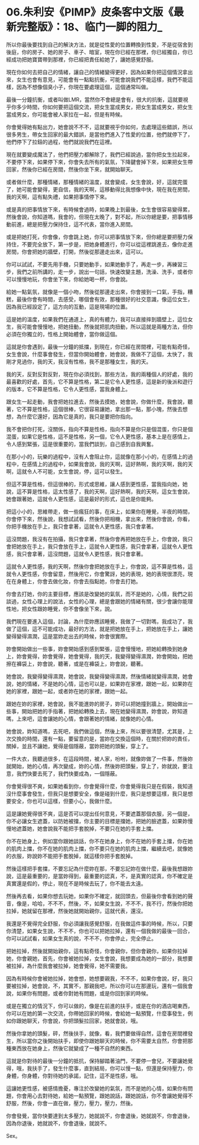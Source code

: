# 06.朱利安《PIMP》皮条客中文版《最新完整版》：18、临门一脚的阻力_

所以你最後要找到自己的解決方法，就是從性愛的位置轉換到性愛，不是從宿舍到後庭，你的房子、她的房子、車子、暗室，現在你已經在那裡，你已經獨自，你已經成功把她寶寶帶到那裡，你已經把責任給她了，讓她感覺舒服。

現在你如何去把自己的情緒，讓自己的情緒變得更好，因為如果你把這個情況拿出來，女生也會有意見，可能會有一點點抗衡，可能會說我們不能這樣，我們不能這樣，因為不想像個臭小子，你現在要處理這個，這個通常叫做。

最後一分鐘抗衡，或者叫做LMR，當然你不會總是會有，很大的抗衡，這就要視乎你多少時間，你如何要把這個交流，把女生當成男女，把女生當成男女，把女生當成男女，你可能會被人家拉在一起，但是有時候。

你會覺得她有點出力，她會說不不不，這就要視乎你如何，去處理這些錯誤，所以很多男生，帶女生回家的最大錯誤，是當他們進入了性愛的位置，他們就停下了，他們停下了拉鈕的過程，他們就說我們在這裡。

現在就要變成魔法了，他們把壓力都解除了，我們已經說過，當你把女生拉起來，不要停下來，如果停下來，你會失去所有的氣氛，下降鍵會掉下來，如果把女生帶回家，然後你已經在房間，然後你坐下來，就開始聊天。

或者做什麼，那種情緒，那種情緒的溫度，就會變成，女生會說，好，這就完蛋了，她可能會變得，更自信，我的天啊，這移動得比我想像中快，現在我在房間，我的天啊，這有點失禮，如果把事情停下來。

或是真的把事情放下來，有時候會過時，如果晚上到最後，女生會很容易變得累，然後會說，你知道嗎，我會的，但現在太晚了，對不起，所以你總是要，把事情移動前進，總是把壓力保持住，這不代表，當你進入房間。

或是把她打死，你會像，你會跳上她，你可以把事情放下來，但你總是要把壓力保持住，不要完全放下，第一步是，把她身體進行，你可以從這裡跳進去，像你走進房間，你會把她的牆壁，打開，然後從那邊走出來，這可以。

你可以試試，不要先用手機，只要她動手，如果她動手了，再走一步，再練習三步，我們之前所講的，走一步，說出一句話，快速改變主題，洗澡、洗手，或者你可以慢慢地玩，你會坐下來，你給她喝一杯，你會說。

給她一點氣氛，就像是一個小吻，然後從那邊走出來，你會接到一口氣，手指，糟糕，最後你會有時間，去感受，哪個會有效，那種很好的社交意識，像這位女生，因為我已經設定了，這方向的互動，這是現場的位置。

這是她的溫度，如果我們在通道上，真的有體力，我可以直接摔到牆壁上，這位女生，我可能會慢慢地，把她扭動，然後就把肌肉扭動，所以這就是兩種方法，但你必須在你獨立的，性格上開始體會，當你做這個。

這就是你會遇到，最後一分鐘的抵擋，到現在，你已經在房間裡，可能有點奇怪，女生會說，什麼事會發生，但當你開始體會，她會說，我做不了這個，太快了，我剛才見過你，我的天，我沒有性格，我不是那種女生，我的天。

我的天，反對反對反對，現在你必須找到，那些方法，我的兩種個人的好處，我的最喜歡的好處，首先，它不算是性格，第二是它令人更性感，這是新的後派和遊行的版本，它不算是性格，它令人更性感，當我身體上。

跟女生一起走動，我會把她拉進去，然後去摸她，她會說，你做什麼，我會說，聽著，它不算是性格，這個很棒，它很容易讓她，拿出那一點，那小塊，然後去想想，為什麼它還好，因為它是真的，我只是要把你指向。

我不會把你打死，沒關係，指向不算是性格，指向不算是你只是個混蛋，你只是個混蛋，如果它是性格，這不是性格，另一個，它令人更性感，基本上是在感情上，令人感到緊張，這是很重要的，當我們談到，自己感到自我興奮。

在那小小的，玩樂的過程中，沒有人會阻止你，這就像在那小小的，在感情上的過程中，在感情上的過程中，如果我會說，我的天啊，這好熱啊，我的天啊，我的天啊，這就令人不可能，女生會說，停，這可以發生。

但這不算是性格，但這很棒的，形式或思維，讓人感到更性感，當我指向她，她說，這不算是性格，這太性感了，我的天啊，這好熱啊，我的天啊，這女生會說，她會跟著她，這就令人更性感，這是最好的形式，這也是你能夠。

把這小小的，思維帶走，做一些瘋狂的事，在床上，如果你在睡覺，半夜的時間，你會停下來，然後說，我想試試看，然後你把相機，拿出來，然後你會說，你看，你把手機放在手上，我只會拿著，這就令人更性感，我只會拿著。

這沒問題，我沒有在拍攝，我只會拿著，然後你會再把她放在手上，你會說，我只會把她放在手上，我只會放在手上，這就令人更性感，我只會拿著，這就令人更性感，我只會拿著，這沒問題，這就令人更性感，我只會拿著。

這就令人更性感，我的天啊，然後你會把她放在手上，你會說，這不算是性格，這就令人更性感，你會留意，然後用它，你會驚訝，她的表現，她的表現很漂亮，現在在身體上，你會去做化妝，你會去指點她，你會去打她。

你會去打她，你的主要目標，應該是改變她的氣氛，而不是她的，心情，我們之前談過，女性心理上的說法，女性的心理，總是會跟她的情緒有關，很少會讓你能理性地，把女性跟妳睡覺，你不會像坐下來，說。

我們現在要進入這個，討論，為什麼妳應該睡覺，我做了一切對嗎，我成功了，我做了這個，這不可能成功，最好的方法，就是把她放在手上，把她放在手上，讓她變得變得濕潤，這是當妳走出去的時候，妳會很實際。

妳會開始做出一些事，妳會開始感到感到緊張，這會慢慢地，把她給轉換到她身上，妳會覺得，妳會覺得，她會覺得，我的天，我變得變得濕潤，妳會開始，把她擦在褲袋上，妳會說，聽著，或是在褲袋上，妳會說，聽著。

她會說，我變得變得濕潤，她會說，我變得變得濕潤，然後情緒就變得濕潤，她會說，她的情緒，不是她的心情，這也可以是，如果妳在家裡，跟她一起，如果妳在她的家裡，跟她一起，或者妳在她的家裡，跟她一起。

跟她在妳的家裡，她會說，我不能進妳的房子，妳可以把她撞到牆上，開始做出一些事，開始把她的手指著，把她給轉換上去，現在她變得濕潤，妳會說，妳知道嗎，上來吧，這會讓她的心情，會跟著她的情緒，就像她的心情。

她會說，妳知道嗎，去死吧，我們做這個，然後上來，所以要很清楚，尤其是，上次交換的時間，還有一點，要留意的是，當妳在交換這個時，在關於把妳的責任，關掉，並且不讓她，覺得是個隱蔽，當妳把她的頭髮，穿上了。

一件大衣，我聽過很多，在這段時間，被人家，吩咐，就像妳做了一件事，然後妳就開始，她的心情，再次變成，妳的心情，然後妳把頭髮，穿上了，妳就說，要注意，我們快要去死了，我們快要成為，一個隱蔽。

你會覺得很不爽，如果她看到你，你會覺得什麼，你會覺得我只是在假裝，我知道沒什麼事會發生，但我只是想要安全，像是碰到什麼，我只是想要這樣，我只是想要安全，你也可以這樣，但要小心，我做什麼。

這是讓她覺得很不爽，這是否可以提出任何意見，不要遮蓋那個衣服，另一個是，你不必讓女生遮蓋，以防她被擋，你主要的目標是擋她，把她的臉遮蓋，如果妳慢慢地遮蓋她，她會說我不能把手套脫掉，不要只在她的手套上擋。

你不在她身上，例如當你跟她談話，你不在她身上，你不在她的手套上擋，你在她的肌肉上擋，你不在她的肌肉上擋，你不要只在她的肌肉上擋，繼續去吧，就像她的衣服，妳說妳不能把手套脫掉，就這樣你把手套脫掉。

然後這樣把手套擋，不要忘記為什麼妳在那，不要忘記妳在做什麼，最後我想跟妳說，這是最重要的，是當妳得到，最重要的認真，不，是真實的認真，你不確定是真實還是假的，停止，現在不是時候去玩了，你不能去太遠。

然後再去看，如果你想去玩她，如果你不確定，就回頭去，但最後你會看到她的聲音，像是，哈哈，不不不，然後，不，如果女生說，不不不，我不行，然後你把她拉掉，她就留在那裡，然後她就開始親你，這就代表，還沒。

我還是不覺得完全舒服，你必須讓我感覺舒服，在我做這件事的時候，所以，只要你清楚，如果女生說，不不不，你也可以把她拉掉，還有一個我做的最後一回合，你可以試試看，如果女生真的說，不不不，你會停止，完全停止。

把她拉掉，然後就開始親你，這有點奇怪，你會親你，但你會親你，如果你拉掉她，你會親她，首先，你會被她拉掉，女生會說，我想要成為她的一部分，我想要被拉掉，為什麼我會被拉掉，她會覺得，她不需要我。

因為有時候你會被她拉掉，她會想，她想要親我，不不不，如果你會說，好，我只要被拉掉，她會說，不，其實不，那親我吧，所以你可以在那邊玩，還有一個我會說，如果你有問題，或者你對她有問題，或是你回到家的時候。

或是在獨立的情況下，你可以做的，像是在前進的扶手，或是在你的酒店喝東西，你可以在她的第一次交流，你帶她回家的時候，會給她一點預覽，什麼事發生，例如你跟她聊天，你會說，你把頭髮拉回家，她就會說，哦。

然後你拿她的頭髮，砰，然後扶手，就像，看，我們要做得自然，這會在房間裡發生，所以當你之後開始扶手，即使你跟她聊天的時候，你不需要太自然，你會把那種東西放在她身上，然後它就變成了一種不自然的東西。

這就是你對待的最後一分鐘的抵抗，保持腳踏著油門，不要停一會兒，不要讓她覺得，哦，我扶手了，發生什麼事，直到結局，你可以慢一點，但還是保持壓力，你身體，你身體，你對待她的承諾，記住，這不是性感，哦。

這讓她更性感，被感情擔憂，專注於改變她的氣氛，而不是她的心情，如果你有問題，你會用心去對待她，給她一點預覽，跟她說話，跟她說話，你不會讓她覺得不舒服，然後，你會一直在做，壓力，壓力，壓力，然後。

你會發覺，當你快要達到太多壓力，她就說不，你會退後，她就說不，你會退後，因為你退後，她就說不，你會退後，就說不。

Sex。